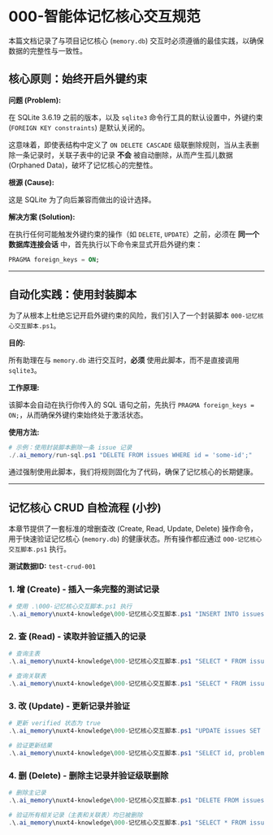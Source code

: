 # 000-智能体记忆核心交互规范

本篇文档记录了与项目记忆核心 (`memory.db`) 交互时必须遵循的最佳实践，以确保数据的完整性与一致性。

## 核心原则：始终开启外键约束

**问题 (Problem):**

在 SQLite 3.6.19 之前的版本，以及 `sqlite3` 命令行工具的默认设置中，外键约束 (`FOREIGN KEY constraints`) 是默认关闭的。

这意味着，即使表结构中定义了 `ON DELETE CASCADE` 级联删除规则，当从主表删除一条记录时，关联子表中的记录 **不会** 被自动删除，从而产生孤儿数据 (Orphaned Data)，破坏了记忆核心的完整性。

**根源 (Cause):**

这是 SQLite 为了向后兼容而做出的设计选择。

**解决方案 (Solution):**

在执行任何可能触发外键约束的操作（如 `DELETE`, `UPDATE`）之前，必须在 **同一个数据库连接会话** 中，首先执行以下命令来显式开启外键约束：

```sql
PRAGMA foreign_keys = ON;
```

---

## 自动化实践：使用封装脚本

为了从根本上杜绝忘记开启外键约束的风险，我们引入了一个封装脚本 `000-记忆核心交互脚本.ps1`。

**目的:**

所有助理在与 `memory.db` 进行交互时，**必须** 使用此脚本，而不是直接调用 `sqlite3`。

**工作原理:**

该脚本会自动在执行你传入的 SQL 语句之前，先执行 `PRAGMA foreign_keys = ON;`，从而确保外键约束始终处于激活状态。

**使用方法:**

```powershell
# 示例：使用封装脚本删除一条 issue 记录
./.ai_memory/run-sql.ps1 "DELETE FROM issues WHERE id = 'some-id';"
```

通过强制使用此脚本，我们将规则固化为了代码，确保了记忆核心的长期健康。

---

## 记忆核心 CRUD 自检流程 (小抄)

本章节提供了一套标准的增删查改 (Create, Read, Update, Delete) 操作命令，用于快速验证记忆核心 (`memory.db`) 的健康状态。所有操作都应通过 `000-记忆核心交互脚本.ps1` 执行。

**测试数据ID:** `test-crud-001`

### 1. 增 (Create) - 插入一条完整的测试记录

```powershell
# 使用 .\000-记忆核心交互脚本.ps1 执行
.\.ai_memory\nuxt4-knowledge\000-记忆核心交互脚本.ps1 "INSERT INTO issues (id, example, context, problem, cause, solution, code, verified, last_updated) VALUES ('test-crud-001', 'self-check', 'CRUD-test', 'Problem description', 'Cause analysis', 'Solution steps', 'console.log("hello world")', 0, DATE('now')); INSERT INTO issue_tags (issue_id, tag) VALUES ('test-crud-001', 'test-tag-1'), ('test-crud-001', 'test-tag-2'); INSERT INTO issue_sources (issue_id, source) VALUES ('test-crud-001', 'internal-test');"
```

### 2. 查 (Read) - 读取并验证插入的记录

```powershell
# 查询主表
.\.ai_memory\nuxt4-knowledge\000-记忆核心交互脚本.ps1 "SELECT * FROM issues WHERE id = 'test-crud-001';"

# 查询关联表
.\.ai_memory\nuxt4-knowledge\000-记忆核心交互脚本.ps1 "SELECT * FROM issue_tags WHERE issue_id = 'test-crud-001'; SELECT * FROM issue_sources WHERE issue_id = 'test-crud-001';"
```

### 3. 改 (Update) - 更新记录并验证

```powershell
# 更新 verified 状态为 true
.\.ai_memory\nuxt4-knowledge\000-记忆核心交互脚本.ps1 "UPDATE issues SET verified = 1, problem = 'Problem description (updated)' WHERE id = 'test-crud-001';"

# 验证更新结果
.\.ai_memory\nuxt4-knowledge\000-记忆核心交互脚本.ps1 "SELECT id, problem, verified FROM issues WHERE id = 'test-crud-001';"
```

### 4. 删 (Delete) - 删除主记录并验证级联删除

```powershell
# 删除主记录
.\.ai_memory\nuxt4-knowledge\000-记忆核心交互脚本.ps1 "DELETE FROM issues WHERE id = 'test-crud-001';"

# 验证所有相关记录（主表和关联表）均已被删除
.\.ai_memory\nuxt4-knowledge\000-记忆核心交互脚本.ps1 "SELECT * FROM issues WHERE id = 'test-crud-001'; SELECT * FROM issue_tags WHERE issue_id = 'test-crud-001'; SELECT * FROM issue_sources WHERE issue_id = 'test-crud-001';"
```